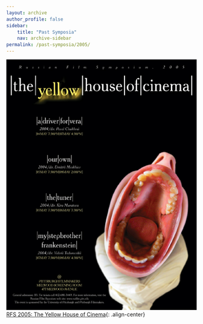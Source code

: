 ```yaml
---
layout: archive
author_profile: false
sidebar: 
    title: "Past Symposia"
    nav: archive-sidebar
permalink: /past-symposia/2005/
---
```


![2005 rfs](/img/rfs-2005.jpg "2005 RFS")
[RFS 2005: The Yellow House of Cinema](https://web.archive.org/web/20211022181333/https://rusfilm.pitt.edu/2005-yellow-house/){: .align-center}
